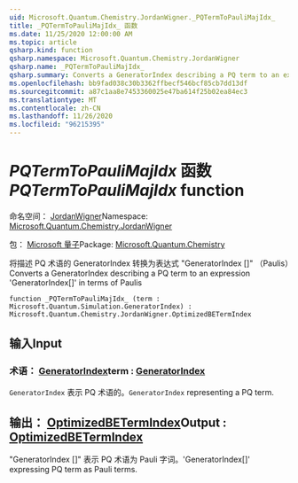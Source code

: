 ```yaml
---
uid: Microsoft.Quantum.Chemistry.JordanWigner._PQTermToPauliMajIdx_
title: _PQTermToPauliMajIdx_ 函数
ms.date: 11/25/2020 12:00:00 AM
ms.topic: article
qsharp.kind: function
qsharp.namespace: Microsoft.Quantum.Chemistry.JordanWigner
qsharp.name: _PQTermToPauliMajIdx_
qsharp.summary: Converts a GeneratorIndex describing a PQ term to an expression 'GeneratorIndex[]' in terms of Paulis
ms.openlocfilehash: bb9fad038c30b3362ffbecf546bcf85cb7dd13df
ms.sourcegitcommit: a87c1aa8e7453360025e47ba614f25b02ea84ec3
ms.translationtype: MT
ms.contentlocale: zh-CN
ms.lasthandoff: 11/26/2020
ms.locfileid: "96215395"
---
```

# <a name="_pqtermtopaulimajidx_-function"></a><span data-ttu-id="feec4-102">_PQTermToPauliMajIdx_ 函数</span><span class="sxs-lookup"><span data-stu-id="feec4-102">_PQTermToPauliMajIdx_ function</span></span>

<span data-ttu-id="feec4-103">命名空间： [JordanWigner](xref:Microsoft.Quantum.Chemistry.JordanWigner)</span><span class="sxs-lookup"><span data-stu-id="feec4-103">Namespace: [Microsoft.Quantum.Chemistry.JordanWigner](xref:Microsoft.Quantum.Chemistry.JordanWigner)</span></span>

<span data-ttu-id="feec4-104">包： [Microsoft 量子](https://nuget.org/packages/Microsoft.Quantum.Chemistry)</span><span class="sxs-lookup"><span data-stu-id="feec4-104">Package: [Microsoft.Quantum.Chemistry](https://nuget.org/packages/Microsoft.Quantum.Chemistry)</span></span>


<span data-ttu-id="feec4-105">将描述 PQ 术语的 GeneratorIndex 转换为表达式 "GeneratorIndex []" （Paulis）</span><span class="sxs-lookup"><span data-stu-id="feec4-105">Converts a GeneratorIndex describing a PQ term to an expression 'GeneratorIndex[]' in terms of Paulis</span></span>

```qsharp
function _PQTermToPauliMajIdx_ (term : Microsoft.Quantum.Simulation.GeneratorIndex) : Microsoft.Quantum.Chemistry.JordanWigner.OptimizedBETermIndex
```


## <a name="input"></a><span data-ttu-id="feec4-106">输入</span><span class="sxs-lookup"><span data-stu-id="feec4-106">Input</span></span>

### <a name="term--generatorindex"></a><span data-ttu-id="feec4-107">术语： [GeneratorIndex](xref:Microsoft.Quantum.Simulation.GeneratorIndex)</span><span class="sxs-lookup"><span data-stu-id="feec4-107">term : [GeneratorIndex](xref:Microsoft.Quantum.Simulation.GeneratorIndex)</span></span>

<span data-ttu-id="feec4-108">`GeneratorIndex` 表示 PQ 术语的。</span><span class="sxs-lookup"><span data-stu-id="feec4-108">`GeneratorIndex` representing a PQ term.</span></span>



## <a name="output--optimizedbetermindex"></a><span data-ttu-id="feec4-109">输出： [OptimizedBETermIndex](xref:Microsoft.Quantum.Chemistry.JordanWigner.OptimizedBETermIndex)</span><span class="sxs-lookup"><span data-stu-id="feec4-109">Output : [OptimizedBETermIndex](xref:Microsoft.Quantum.Chemistry.JordanWigner.OptimizedBETermIndex)</span></span>

<span data-ttu-id="feec4-110">"GeneratorIndex []" 表示 PQ 术语为 Pauli 字词。</span><span class="sxs-lookup"><span data-stu-id="feec4-110">'GeneratorIndex[]' expressing PQ term as Pauli terms.</span></span>